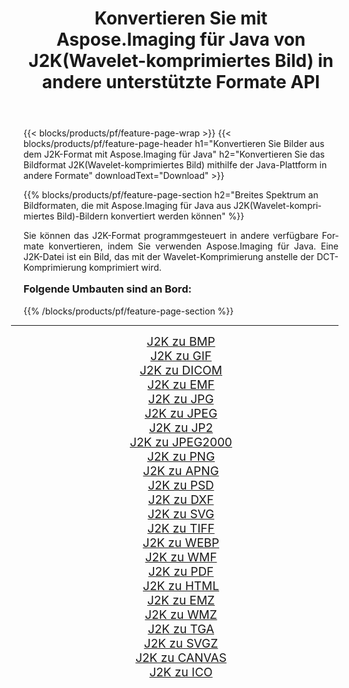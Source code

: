 ﻿---
title: Konvertieren Sie mit Aspose.Imaging für Java von J2K(Wavelet-komprimiertes Bild) in andere unterstützte Formate API 
weight: 3920
url: /de/java/conversion/from/j2k/ 
lang: de
langdirlevel: 2
locales: zh-hans,ja,it,ru,de,es,fr,nl,id,lt,pl,pt,vi,tr,ko,zh-hant,ar,hi,th,sv,cs,uk,he
description: Aspose.Imaging kann mithilfe der Java-Plattform problemlos von J2K(Wavelet-komprimiertes Bild) in andere Formate konvertieren
---

{{< blocks/products/pf/feature-page-wrap >}}
{{< blocks/products/pf/feature-page-header h1="Konvertieren Sie Bilder aus dem J2K-Format mit Aspose.Imaging für Java" h2="Konvertieren Sie das Bildformat J2K(Wavelet-komprimiertes Bild) mithilfe der Java-Plattform in andere Formate" downloadText="Download" >}}


{{% blocks/products/pf/feature-page-section  h2="Breites Spektrum an Bildformaten, die mit Aspose.Imaging für Java aus J2K(Wavelet-komprimiertes Bild)-Bildern konvertiert werden können" %}}
<p align=justify>Sie können das J2K-Format programmgesteuert in andere verfügbare Formate konvertieren, indem Sie verwenden
Aspose.Imaging für Java. Eine J2K-Datei ist ein Bild, das mit der Wavelet-Komprimierung anstelle der DCT-Komprimierung komprimiert wird.</p>
<h3 style="margin-top:16px;">
Folgende Umbauten sind an Bord:
</h3>
{{% /blocks/products/pf/feature-page-section %}}
<div class="container-fluid productfamilypage bg-gray">
    <div class="convertypes bg-gray agp-content section">
        <div class="container">
		<hr style="margin-left:-20px;"/>
		<div class="row other-converters" style="gap: 10px;font-size: 19px;text-align:center;">
		    <div class='col-md-3 other-converter remove-lp remove-rp'><a href="/imaging/de/java/conversion/j2k-to-bmp/" style="padding:15px;">J2K zu BMP</a></div><div class='col-md-3 other-converter remove-lp remove-rp'><a href="/imaging/de/java/conversion/j2k-to-gif/" style="padding:15px;">J2K zu GIF</a></div><div class='col-md-3 other-converter remove-lp remove-rp'><a href="/imaging/de/java/conversion/j2k-to-dicom/" style="padding:15px;">J2K zu DICOM</a></div><div class='col-md-3 other-converter remove-lp remove-rp'><a href="/imaging/de/java/conversion/j2k-to-emf/" style="padding:15px;">J2K zu EMF</a></div><div class='col-md-3 other-converter remove-lp remove-rp'><a href="/imaging/de/java/conversion/j2k-to-jpg/" style="padding:15px;">J2K zu JPG</a></div><div class='col-md-3 other-converter remove-lp remove-rp'><a href="/imaging/de/java/conversion/j2k-to-jpeg/" style="padding:15px;">J2K zu JPEG</a></div><div class='col-md-3 other-converter remove-lp remove-rp'><a href="/imaging/de/java/conversion/j2k-to-jp2/" style="padding:15px;">J2K zu JP2</a></div><div class='col-md-3 other-converter remove-lp remove-rp'><a href="/imaging/de/java/conversion/j2k-to-jpeg2000/" style="padding:15px;">J2K zu JPEG2000</a></div><div class='col-md-3 other-converter remove-lp remove-rp'><a href="/imaging/de/java/conversion/j2k-to-png/" style="padding:15px;">J2K zu PNG</a></div><div class='col-md-3 other-converter remove-lp remove-rp'><a href="/imaging/de/java/conversion/j2k-to-apng/" style="padding:15px;">J2K zu APNG</a></div><div class='col-md-3 other-converter remove-lp remove-rp'><a href="/imaging/de/java/conversion/j2k-to-psd/" style="padding:15px;">J2K zu PSD</a></div><div class='col-md-3 other-converter remove-lp remove-rp'><a href="/imaging/de/java/conversion/j2k-to-dxf/" style="padding:15px;">J2K zu DXF</a></div><div class='col-md-3 other-converter remove-lp remove-rp'><a href="/imaging/de/java/conversion/j2k-to-svg/" style="padding:15px;">J2K zu SVG</a></div><div class='col-md-3 other-converter remove-lp remove-rp'><a href="/imaging/de/java/conversion/j2k-to-tiff/" style="padding:15px;">J2K zu TIFF</a></div><div class='col-md-3 other-converter remove-lp remove-rp'><a href="/imaging/de/java/conversion/j2k-to-webp/" style="padding:15px;">J2K zu WEBP</a></div><div class='col-md-3 other-converter remove-lp remove-rp'><a href="/imaging/de/java/conversion/j2k-to-wmf/" style="padding:15px;">J2K zu WMF</a></div><div class='col-md-3 other-converter remove-lp remove-rp'><a href="/imaging/de/java/conversion/j2k-to-pdf/" style="padding:15px;">J2K zu PDF</a></div><div class='col-md-3 other-converter remove-lp remove-rp'><a href="/imaging/de/java/conversion/j2k-to-html/" style="padding:15px;">J2K zu HTML</a></div><div class='col-md-3 other-converter remove-lp remove-rp'><a href="/imaging/de/java/conversion/j2k-to-emz/" style="padding:15px;">J2K zu EMZ</a></div><div class='col-md-3 other-converter remove-lp remove-rp'><a href="/imaging/de/java/conversion/j2k-to-wmz/" style="padding:15px;">J2K zu WMZ</a></div><div class='col-md-3 other-converter remove-lp remove-rp'><a href="/imaging/de/java/conversion/j2k-to-tga/" style="padding:15px;">J2K zu TGA</a></div><div class='col-md-3 other-converter remove-lp remove-rp'><a href="/imaging/de/java/conversion/j2k-to-svgz/" style="padding:15px;">J2K zu SVGZ</a></div><div class='col-md-3 other-converter remove-lp remove-rp'><a href="/imaging/de/java/conversion/j2k-to-canvas/" style="padding:15px;">J2K zu CANVAS</a></div><div class='col-md-3 other-converter remove-lp remove-rp'><a href="/imaging/de/java/conversion/j2k-to-ico/" style="padding:15px;">J2K zu ICO</a></div>
                </div>
        </div>
    </div>
</div>
<br/>

